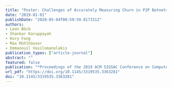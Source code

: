 ```yaml
---
title: "Poster: Challenges of Accurately Measuring Churn in P2P Botnets"
date: "2019-01-01"
publishDate: "2020-05-04T00:59:59.017331Z"
authors: 
- Leon Böck 
- Shankar Karuppayah
- Kory Fong
- Max Mühlhäuser
- Emmanouil Vasilomanolakis
publication_types: ["article-journal"]
abstract: ""
featured: false
publication: "*Proceedings of the 2019 ACM SIGSAC Conference on Computer and Communications Security, CCS 2019, London, UK, November 11-15, 2019*"
url_pdf: "https://doi.org/10.1145/3319535.3363281"
doi: "10.1145/3319535.3363281"
---
```


